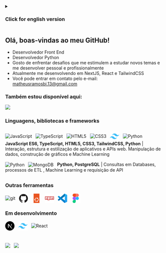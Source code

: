<details><summary><h3>Click for english version</h3></summary>

## Hey there, welcome to my GitHub!

- Front End Web Developer
- Python Developer
- I like to dive into challenging projects, create pleasant experiences and constantly learn new subjects
- Learning NextJS, React and TailwindCSS
- You can contact me in my e-mail: <a href="mailto:matheusramosbi.13@gmail.com" target="_blank">matheusramosbi.13@gmail.com</a>

### Also avaiable at: &nbsp;

<a href="https://www.linkedin.com/in/matheus-ramos-amaral-00880314b/" target="_blank"><img src="https://img.shields.io/badge/LinkedIn-000000?style=for-the-badge&logo=LinkedIn&logoColor=white" target="_blank"></a> &nbsp;

### Languages, libraries and frameworks

<div>
  <div style="box-sizing: border-box; padding-top: 8px; padding-bottom: 8px">
    <img align="center" alt="JavaScript" height="30" width="30" src="https://cdn.jsdelivr.net/gh/devicons/devicon/icons/javascript/javascript-original.svg"> &nbsp;
    <img align="center" alt="TypeScript" height="30" width="30" src="https://cdn.jsdelivr.net/gh/devicons/devicon/icons/typescript/typescript-original.svg"> &nbsp;
    <img align="center" alt="HTML5" height="30" width="30" src="https://cdn.jsdelivr.net/gh/devicons/devicon/icons/html5/html5-original.svg"> &nbsp;
    <img align="center" alt="CSS3" height="30" width="30" src="https://cdn.jsdelivr.net/gh/devicons/devicon/icons/css3/css3-original.svg"> &nbsp;
    <img align="center" alt="tailwindCss" height="30" width="30" src="https://raw.githubusercontent.com/devicons/devicon/1119b9f84c0290e0f0b38982099a2bd027a48bf1/icons/tailwindcss/tailwindcss-plain.svg"> &nbsp;
    <img align="center" alt="Python" height="30" width="30" src="https://cdn.jsdelivr.net/gh/devicons/devicon/icons/python/python-original.svg"> &nbsp;
    <span><b>JavaScript ES6, TypeScript, HTML5, CSS3, TailwindCSS, Python</b> | API and web app interaction, structure and styling. Data manipulation, graphics cronstruction and Machine Learning</span>
  </div>
  <!-- <div style="box-sizing: border-box; padding-top: 8px; padding-bottom: 8px"> 
    <img align="center" alt="React" height="30" width="30" src="https://cdn.jsdelivr.net/gh/devicons/devicon/icons/react/react-original.svg"> &nbsp;
    <img align="center" alt="Redux" height="30" width="30" src="https://cdn.jsdelivr.net/gh/devicons/devicon/icons/redux/redux-original.svg"> &nbsp;
    <img align="center" alt="Material UI" height="30" width="30" src="https://cdn.jsdelivr.net/gh/devicons/devicon/icons/materialui/materialui-plain.svg" /> &nbsp;
    <span><b>React, Redux, Material UI</b> | Front-end app componentization, state management and styling</span>
  </div> -->
  <div style="box-sizing: border-box; padding-top: 8px; padding-bottom: 8px">
    <!-- <img align="center" alt="Node.js" height="30" width="30" src="https://cdn.jsdelivr.net/gh/devicons/devicon/icons/nodejs/nodejs-original.svg"> &nbsp;
    <img align="center" alt="Sequelize" height="30" width="30" src="https://cdn.jsdelivr.net/gh/devicons/devicon/icons/sequelize/sequelize-original.svg"> &nbsp;
    <img align="center" alt="Docker" height="30" width="30" src="https://cdn.jsdelivr.net/gh/devicons/devicon/icons/docker/docker-plain.svg"> &nbsp;
    <img align="center" alt="MySQL" height="30" width="30" src="https://cdn.jsdelivr.net/gh/devicons/devicon/icons/mysql/mysql-original.svg"> &nbsp;
    <img align="center" alt="MongoDB" height="30" width="30" src="https://cdn.jsdelivr.net/gh/devicons/devicon/icons/mongodb/mongodb-plain-wordmark.svg"> &nbsp;. -->
    <img align="center" alt="Python" height="30" width="30" src="https://cdn.jsdelivr.net/gh/devicons/devicon/icons/python/python-plain-wordmark.svg"> &nbsp;
    <img align="center" alt="MongoDB" height="30" width="30" src="https://cdn.jsdelivr.net/gh/devicons/devicon/icons/postgresql/postgresql-plain-wordmark.svg"> &nbsp;
    <!-- <span><b>Node.js, Sequelize, Docker, MySQL, MongoDB, Python</b> | API creation, ORM, containers and databases</span> -->
    <span><b>Python, PostgreSQL</b> | Databases management, ETL process, Machine Learning and API request</span>
  </div>
  <!-- <div style="box-sizing: border-box; padding-top: 8px; padding-bottom: 8px">
    <img align="center" alt="Mocha" height="30" width="30" src="https://cdn.jsdelivr.net/gh/devicons/devicon/icons/mocha/mocha-plain.svg"> &nbsp;
    <img align="center" alt="Jest" height="30" width="30" src="https://cdn.jsdelivr.net/gh/devicons/devicon/icons/jest/jest-plain.svg"> &nbsp;
    <img align="center" alt="React Testing Library" height="30" width="30" src="https://raw.githubusercontent.com/testing-library/dom-testing-library/main/other/octopus.png">
    <span><b>Mocha, Jest, RTL</b> | Unit and integration automated tests in Node.js, JavaScript and React</span>&nbsp;
  </div> -->
</div>

### Another skills

<div>
  <img align="center" alt="git" height="30" width="30" src="https://cdn.jsdelivr.net/gh/devicons/devicon/icons/git/git-original.svg"> &nbsp;
  <img align="center" alt="github" height="30" width="30" src="https://raw.githubusercontent.com/devicons/devicon/1119b9f84c0290e0f0b38982099a2bd027a48bf1/icons/github/github-original.svg"> &nbsp;
  <!-- <img align="center" alt="gitlab" height="30" width="30" src="https://raw.githubusercontent.com/devicons/devicon/1119b9f84c0290e0f0b38982099a2bd027a48bf1/icons/gitlab/gitlab-original.svg"> &nbsp; -->
  <img align="center" alt="ubuntu" height="30" width="30" src="https://raw.githubusercontent.com/devicons/devicon/1119b9f84c0290e0f0b38982099a2bd027a48bf1/icons/ubuntu/ubuntu-plain.svg"> &nbsp;
  <img align="center" alt="npm" height="30" width="30" src="https://raw.githubusercontent.com/devicons/devicon/1119b9f84c0290e0f0b38982099a2bd027a48bf1/icons/npm/npm-original-wordmark.svg"> &nbsp;
  <!-- <img align="center" alt="eslint" height="30" width="30" src="https://raw.githubusercontent.com/devicons/devicon/1119b9f84c0290e0f0b38982099a2bd027a48bf1/icons/eslint/eslint-original.svg"> &nbsp; -->
  <img align="center" alt="vscode" height="30" width="30" src="https://raw.githubusercontent.com/devicons/devicon/1119b9f84c0290e0f0b38982099a2bd027a48bf1/icons/vscode/vscode-original.svg"> &nbsp;
  <!-- <img align="center" alt="trello" height="30" width="30" src="https://raw.githubusercontent.com/devicons/devicon/1119b9f84c0290e0f0b38982099a2bd027a48bf1/icons/trello/trello-plain.svg"> &nbsp; -->
  <!-- <img align="center" alt="express" height="60" width="60" src="https://raw.githubusercontent.com/devicons/devicon/1119b9f84c0290e0f0b38982099a2bd027a48bf1/icons/express/express-original-wordmark.svg"> &nbsp; -->
  <img align="center" alt="figma" height="30" width="30" src="https://raw.githubusercontent.com/devicons/devicon/1119b9f84c0290e0f0b38982099a2bd027a48bf1/icons/figma/figma-original.svg"> &nbsp;
  <!-- <img align="center" alt="slack" height="30" width="30" src="https://raw.githubusercontent.com/devicons/devicon/1119b9f84c0290e0f0b38982099a2bd027a48bf1/icons/slack/slack-original.svg"> &nbsp; -->
</div>

### Learning

<div>
  <img align="center" alt="nextJS" height="30" width="30" src="https://raw.githubusercontent.com/devicons/devicon/1119b9f84c0290e0f0b38982099a2bd027a48bf1/icons/nextjs/nextjs-original.svg"> &nbsp;
  <img align="center" alt="tailwindCss" height="30" width="30" src="https://raw.githubusercontent.com/devicons/devicon/1119b9f84c0290e0f0b38982099a2bd027a48bf1/icons/tailwindcss/tailwindcss-plain.svg"> &nbsp;
  <!-- <img align="center" alt="AWS" height="60" width="60" src="https://raw.githubusercontent.com/devicons/devicon/1119b9f84c0290e0f0b38982099a2bd027a48bf1/icons/amazonwebservices/amazonwebservices-original-wordmark.svg"> &nbsp; -->
  <img align="center" alt="React" height="30" width="30" src="https://cdn.jsdelivr.net/gh/devicons/devicon/icons/react/react-original.svg"> &nbsp;
</div>

<!-- todo: colocar icone e nome das ferramentas no mesmo etilo de iccone -->

<br/>

</details>

## Olá, boas-vindas ao meu GitHub!

- Desenvolvedor Front End
- Desenvolvedor Python
- Gosto de enfrentar desafios que me estimulem a estudar novos temas e me desenvolver pessoal e profissionalmente
- Atualmente me desenvolvendo em NextJS, React e TailwindCSS
- Você pode entrar em contato pelo e-mail: <a href="mailto:matheusramosbi.13@gmail.com" target="_blank">matheusramosbi.13@gmail.com</a>

### Também estou disponível aqui:

<a href="https://www.linkedin.com/in/matheus-ramos-amaral-00880314b/" target="_blank"><img src="https://img.shields.io/badge/LinkedIn-000000?style=for-the-badge&logo=LinkedIn&logoColor=white" target="_blank"></a> &nbsp;

<!-- <a href="http://wa.me/5531984144884" target="blank"><img src="https://img.shields.io/badge/WhatsApp-25D366?style=for-the-badge&logo=whatsapp&logoColor=white" alt="Kaio Oliveira WhatsApp"/></a> &nbsp; -->
<!-- <a href="https://imborba.web.app/" target="_blank"><img src="https://img.shields.io/badge/Portfolio-000000?style=for-the-badge&logo=Portfolio&logoColor=white" target="_blank"></a> &nbsp; -->

### Linguagens, bibliotecas e frameworks

<div>
  <div style="box-sizing: border-box; padding-top: 8px; padding-bottom: 8px">
    <img align="center" alt="JavaScript" height="30" width="30" src="https://cdn.jsdelivr.net/gh/devicons/devicon/icons/javascript/javascript-original.svg"> &nbsp;
    <img align="center" alt="TypeScript" height="30" width="30" src="https://cdn.jsdelivr.net/gh/devicons/devicon/icons/typescript/typescript-original.svg"> &nbsp;
    <img align="center" alt="HTML5" height="30" width="30" src="https://cdn.jsdelivr.net/gh/devicons/devicon/icons/html5/html5-original.svg"> &nbsp;
    <img align="center" alt="CSS3" height="30" width="30" src="https://cdn.jsdelivr.net/gh/devicons/devicon/icons/css3/css3-original.svg"> &nbsp;
    <img align="center" alt="tailwindCss" height="30" width="30" src="https://raw.githubusercontent.com/devicons/devicon/1119b9f84c0290e0f0b38982099a2bd027a48bf1/icons/tailwindcss/tailwindcss-plain.svg"> &nbsp;
    <img align="center" alt="Python" height="30" width="30" src="https://cdn.jsdelivr.net/gh/devicons/devicon/icons/python/python-original.svg"> &nbsp;
    <span><b>JavaScript ES6, TypeScript, HTML5, CSS3, TailwindCSS, Python</b> | Interação, estrutura e estilização de aplicativos e APIs web. Manipulação de dados, construção de gráficos e Machine Learning</span>
  </div>
  <!-- <div style="box-sizing: border-box; padding-top: 8px; padding-bottom: 8px; margin-top: 12px"> 
    <img align="center" alt="React" height="30" width="30" src="https://cdn.jsdelivr.net/gh/devicons/devicon/icons/react/react-original.svg"> &nbsp;
    <img align="center" alt="Redux" height="30" width="30" src="https://cdn.jsdelivr.net/gh/devicons/devicon/icons/redux/redux-original.svg"> &nbsp;
    <img align="center" alt="Material UI" height="30" width="30" src="https://cdn.jsdelivr.net/gh/devicons/devicon/icons/materialui/materialui-plain.svg" /> &nbsp;
    <span><b>React, Redux, Material UI</b> | Componentização do Front-end do app, gerenciamento de estado e estilização</span>
  </div> -->
  <div style="box-sizing: border-box; padding-top: 8px; padding-bottom: 8px">
    <!-- <img align="center" alt="Node.js" height="30" width="30" src="https://cdn.jsdelivr.net/gh/devicons/devicon/icons/nodejs/nodejs-original.svg"> &nbsp;
    <img align="center" alt="Sequelize" height="30" width="30" src="https://cdn.jsdelivr.net/gh/devicons/devicon/icons/sequelize/sequelize-original.svg"> &nbsp;
    <img align="center" alt="Docker" height="30" width="30" src="https://cdn.jsdelivr.net/gh/devicons/devicon/icons/docker/docker-plain.svg"> &nbsp;
    <img align="center" alt="MySQL" height="30" width="30" src="https://cdn.jsdelivr.net/gh/devicons/devicon/icons/mysql/mysql-original.svg"> &nbsp;
    <img align="center" alt="MongoDB" height="30" width="30" src="https://cdn.jsdelivr.net/gh/devicons/devicon/icons/mongodb/mongodb-plain-wordmark.svg"> &nbsp;. -->
    <img align="center" alt="Python" height="30" width="30" src="https://cdn.jsdelivr.net/gh/devicons/devicon/icons/python/python-plain-wordmark.svg"> &nbsp;
    <img align="center" alt="MongoDB" height="30" width="30" src="https://cdn.jsdelivr.net/gh/devicons/devicon/icons/postgresql/postgresql-plain-wordmark.svg"> &nbsp;
    <!-- <span><b>Node.js, Sequelize, Docker, MySQL, MongoDB, Python</b> | API creation, ORM, containers and databases</span> -->
    <span><b>Python, PostgreSQL</b> | Consultas em Databases, processos de ETL , Machine Learning e requisição de API</span>
  </div>
  <!-- <div style="box-sizing: border-box; padding-top: 8px; padding-bottom: 8px;  margin-top: 12px">
    <img align="center" alt="Mocha" height="30" width="30" src="https://cdn.jsdelivr.net/gh/devicons/devicon/icons/mocha/mocha-plain.svg"> &nbsp;
    <img align="center" alt="Jest" height="30" width="30" src="https://cdn.jsdelivr.net/gh/devicons/devicon/icons/jest/jest-plain.svg"> &nbsp;
    <img align="center" alt="React Testing Library" height="30" width="30" src="https://raw.githubusercontent.com/testing-library/dom-testing-library/main/other/octopus.png">
    <span><b>Mocha, Jest, RTL</b> | Testes automatizados unitários e de integração em Node.js, JavaScript e React</span>&nbsp;
  </div> -->
</div>

### Outras ferramentas

<div>
<img align="center" alt="git" height="30" width="30" src="https://cdn.jsdelivr.net/gh/devicons/devicon/icons/git/git-original.svg"> &nbsp;
<img align="center" alt="github" height="30" width="30" src="https://raw.githubusercontent.com/devicons/devicon/1119b9f84c0290e0f0b38982099a2bd027a48bf1/icons/github/github-original.svg"> &nbsp;
<!-- <img align="center" alt="gitlab" height="30" width="30" src="https://raw.githubusercontent.com/devicons/devicon/1119b9f84c0290e0f0b38982099a2bd027a48bf1/icons/gitlab/gitlab-original.svg"> &nbsp; -->
<img align="center" alt="ubuntu" height="30" width="30" src="https://raw.githubusercontent.com/devicons/devicon/1119b9f84c0290e0f0b38982099a2bd027a48bf1/icons/ubuntu/ubuntu-plain.svg"> &nbsp;
<img align="center" alt="npm" height="30" width="30" src="https://raw.githubusercontent.com/devicons/devicon/1119b9f84c0290e0f0b38982099a2bd027a48bf1/icons/npm/npm-original-wordmark.svg"> &nbsp;
<!-- <img align="center" alt="eslint" height="30" width="30" src="https://raw.githubusercontent.com/devicons/devicon/1119b9f84c0290e0f0b38982099a2bd027a48bf1/icons/eslint/eslint-original.svg"> &nbsp; -->
<img align="center" alt="vscode" height="30" width="30" src="https://raw.githubusercontent.com/devicons/devicon/1119b9f84c0290e0f0b38982099a2bd027a48bf1/icons/vscode/vscode-original.svg"> &nbsp;
<!-- <img align="center" alt="trello" height="30" width="30" src="https://raw.githubusercontent.com/devicons/devicon/1119b9f84c0290e0f0b38982099a2bd027a48bf1/icons/trello/trello-plain.svg"> &nbsp; -->
<!-- <img align="center" alt="express" height="60" width="60" src="https://raw.githubusercontent.com/devicons/devicon/1119b9f84c0290e0f0b38982099a2bd027a48bf1/icons/express/express-original-wordmark.svg"> &nbsp; -->
<img align="center" alt="figma" height="30" width="30" src="https://raw.githubusercontent.com/devicons/devicon/1119b9f84c0290e0f0b38982099a2bd027a48bf1/icons/figma/figma-original.svg"> &nbsp;
<!-- <img align="center" alt="slack" height="30" width="30" src="https://raw.githubusercontent.com/devicons/devicon/1119b9f84c0290e0f0b38982099a2bd027a48bf1/icons/slack/slack-original.svg"> &nbsp; -->
</div>

### Em desenvolvimento

<div>
  <img align="center" alt="nextJS" height="30" width="30" src="https://raw.githubusercontent.com/devicons/devicon/1119b9f84c0290e0f0b38982099a2bd027a48bf1/icons/nextjs/nextjs-original.svg"> &nbsp;
  <img align="center" alt="tailwindCss" height="30" width="30" src="https://raw.githubusercontent.com/devicons/devicon/1119b9f84c0290e0f0b38982099a2bd027a48bf1/icons/tailwindcss/tailwindcss-plain.svg"> &nbsp;
  <!-- <img align="center" alt="AWS" height="60" width="60" src="https://raw.githubusercontent.com/devicons/devicon/1119b9f84c0290e0f0b38982099a2bd027a48bf1/icons/amazonwebservices/amazonwebservices-original-wordmark.svg"> &nbsp; -->
  <img align="center" alt="React" height="30" width="30" src="https://cdn.jsdelivr.net/gh/devicons/devicon/icons/react/react-original.svg"> &nbsp;
</div>

<!-- todo: colocar icone e nome das ferramentas no mesmo etilo de iccone -->

<div style="display: flex; align-items: center; margin-top: 40px">
  <img style="margin-right: 12px"  src="https://github-readme-stats.vercel.app/api/top-langs/?username=ramosmat&layout=compact&theme=dracula&locale=pt-br"/>
  <img  src="https://github-readme-stats.vercel.app/api/?username=ramosmat&show_icons=true&theme=dracula&locale=pt-br">
</div>
